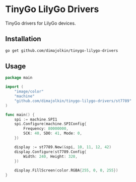 # TinyGo LilyGo Drivers

TinyGo drivers for LilyGo devices.

## Installation

```bash
go get github.com/dimajolkin/tinygo-lilygo-drivers
```

## Usage

```go
package main

import (
    "image/color"
    "machine"
    "github.com/dimajolkin/tinygo-lilygo-drivers/st7789"
)

func main() {
    spi := machine.SPI1
    spi.Configure(machine.SPIConfig{
        Frequency: 80000000,
        SCK: 40, SDO: 41, Mode: 0,
    })

    display := st7789.New(&spi, 10, 11, 12, 42)
    display.Configure(st7789.Config{
        Width: 240, Height: 320,
    })
    
    display.FillScreen(color.RGBA{255, 0, 0, 255})
}
```
